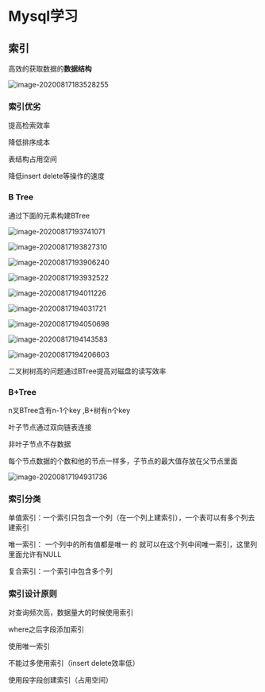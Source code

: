# Mysql学习

## 索引

高效的获取数据的**数据结构**

![image-20200817183528255](https://gitee.com/raylee-lilei/cdn/raw/master/image-20200817183528255.png)

### **索引优劣**

提高检索效率

降低排序成本



表结构占用空间

降低insert delete等操作的速度



### **B Tree** 

通过下面的元素构建BTree

![image-20200817193741071](https://gitee.com/raylee-lilei/cdn/raw/master/image-20200817193741071.png)

![image-20200817193827310](../../../../AppData/Roaming/Typora/typora-user-images/image-20200817193827310.png)

![image-20200817193906240](https://gitee.com/raylee-lilei/cdn/raw/master/image-20200817193906240.png)



![image-20200817193932522](../../../../AppData/Roaming/Typora/typora-user-images/image-20200817193932522.png)

![image-20200817194011226](https://gitee.com/raylee-lilei/cdn/raw/master/image-20200817194011226.png)

![image-20200817194031721](https://gitee.com/raylee-lilei/cdn/raw/master/image-20200817194031721.png)

![image-20200817194050698](https://gitee.com/raylee-lilei/cdn/raw/master/image-20200817194050698.png)

![image-20200817194143583](https://gitee.com/raylee-lilei/cdn/raw/master/image-20200817194143583.png)

![image-20200817194206603](https://gitee.com/raylee-lilei/cdn/raw/master/image-20200817194206603.png)

二叉树树高的问题通过BTree提高对磁盘的读写效率



### **B+Tree**

n叉BTree含有n-1个key ,B+树有n个key



叶子节点通过双向链表连接

非叶子节点不存数据

每个节点数据的个数和他的节点一样多，子节点的最大值存放在父节点里面

![image-20200817194931736](https://gitee.com/raylee-lilei/cdn/raw/master/image-20200817194931736.png)



### 索引分类

单值索引：一个索引只包含一个列（在一个列上建索引），一个表可以有多个列去建索引

唯一索引： 一个列中的所有值都是唯一 的 就可以在这个列中间唯一索引，这里列里面允许有NULL

复合索引：一个索引中包含多个列



### 索引设计原则

对查询频次高，数据量大的时候使用索引

where之后字段添加索引

使用唯一索引

不能过多使用索引（insert delete效率低）

使用段字段创建索引（占用空间）

